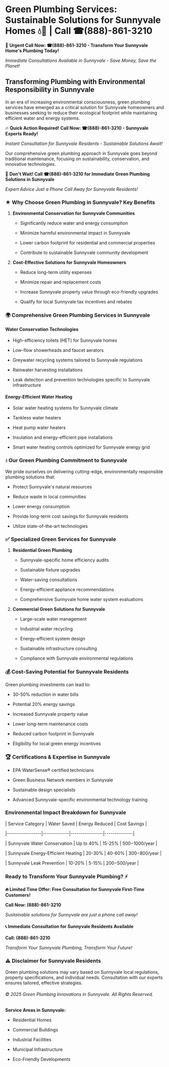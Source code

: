 # Green Plumbing Services: Sustainable Solutions for Sunnyvale Homes 💧🌿 | Call ☎(888)-861-3210

🚨 **Urgent Call Now: ☎(888)-861-3210 - Transform Your Sunnyvale Home's Plumbing Today!**
*Immediate Consultations Available in Sunnyvale - Save Money, Save the Planet!*

## Transforming Plumbing with Environmental Responsibility in Sunnyvale

In an era of increasing environmental consciousness, green plumbing services have emerged as a critical solution for Sunnyvale homeowners and businesses seeking to reduce their ecological footprint while maintaining efficient water and energy systems. 

🔥 **Quick Action Required! Call Now: ☎(888)-861-3210 - Sunnyvale Experts Ready!**
*Instant Consultation for Sunnyvale Residents - Sustainable Solutions Await!*

Our comprehensive green plumbing approach in Sunnyvale goes beyond traditional maintenance, focusing on sustainability, conservation, and innovative technologies.

🚨 **Don't Wait! Call ☎(888)-861-3210 for Immediate Green Plumbing Solutions in Sunnyvale**
*Expert Advice Just a Phone Call Away for Sunnyvale Residents!*

### ★ Why Choose Green Plumbing in Sunnyvale? Key Benefits

1. **Environmental Conservation for Sunnyvale Communities** 
   - Significantly reduce water and energy consumption
   - Minimize harmful environmental impact in Sunnyvale
   - Lower carbon footprint for residential and commercial properties
   - Contribute to sustainable Sunnyvale community development

2. **Cost-Effective Solutions for Sunnyvale Homeowners** 
   - Reduce long-term utility expenses
   - Minimize repair and replacement costs
   - Increase Sunnyvale property value through eco-friendly upgrades
   - Qualify for local Sunnyvale tax incentives and rebates

### 🌍 Comprehensive Green Plumbing Services in Sunnyvale

#### Water Conservation Technologies
- High-efficiency toilets (HET) for Sunnyvale homes
- Low-flow showerheads and faucet aerators
- Greywater recycling systems tailored to Sunnyvale regulations
- Rainwater harvesting installations
- Leak detection and prevention technologies specific to Sunnyvale infrastructure

#### Energy-Efficient Water Heating
- Solar water heating systems for Sunnyvale climate
- Tankless water heaters
- Heat pump water heaters
- Insulation and energy-efficient pipe installations
- Smart water heating controls optimized for Sunnyvale energy grid

### 💧 Our Green Plumbing Commitment to Sunnyvale

We pride ourselves on delivering cutting-edge, environmentally responsible plumbing solutions that:
- Protect Sunnyvale's natural resources
- Reduce waste in local communities
- Lower energy consumption
- Provide long-term cost savings for Sunnyvale residents
- Utilize state-of-the-art technologies

### ✅ Specialized Green Services for Sunnyvale

1. **Residential Green Plumbing**
   - Sunnyvale-specific home efficiency audits
   - Sustainable fixture upgrades
   - Water-saving consultations
   - Energy-efficient appliance recommendations
   - Comprehensive Sunnyvale home water system evaluations

2. **Commercial Green Solutions for Sunnyvale**
   - Large-scale water management
   - Industrial water recycling
   - Energy-efficient system design
   - Sustainable infrastructure consulting
   - Compliance with Sunnyvale environmental regulations

### 💰 Cost-Saving Potential for Sunnyvale Residents

Green plumbing investments can lead to:
- 30-50% reduction in water bills
- Potential 20% energy savings
- Increased Sunnyvale property value
- Lower long-term maintenance costs
- Reduced carbon footprint in Sunnyvale
- Eligibility for local green energy incentives

### 🏆 Certifications & Expertise in Sunnyvale

- EPA WaterSense® certified technicians
- Green Business Network members in Sunnyvale
- Sustainable design specialists
- Advanced Sunnyvale-specific environmental technology training

### Environmental Impact Breakdown for Sunnyvale

| Service Category | Water Saved | Energy Reduced | Cost Savings |
|-----------------|-------------|----------------|--------------|
| Sunnyvale Water Conservation | Up to 40% | 15-25% | $500-$1000/year |
| Sunnyvale Energy-Efficient Heating | 20-30% | 40-60% | $300-$800/year |
| Sunnyvale Leak Prevention | 10-20% | 5-15% | $200-$500/year |

### Ready to Transform Your Sunnyvale Plumbing? ⚡

**🔥 Limited Time Offer: Free Consultation for Sunnyvale First-Time Customers!**

**Call Now: (888)-861-3210**
*Sustainable solutions for Sunnyvale are just a phone call away!*

#### 📞 Immediate Consultation for Sunnyvale Residents Available

**Call: (888)-861-3210**
*Transform Your Sunnyvale Plumbing, Transform Your Future!*

### ⚠️ Disclaimer for Sunnyvale Residents

Green plumbing solutions may vary based on Sunnyvale local regulations, property specifications, and individual needs. Consultation with our experts ensures tailored, effective strategies.

###### © 2025 Green Plumbing Innovations in Sunnyvale. All Rights Reserved.

**Service Areas in Sunnyvale:** 
- Residential Homes
- Commercial Buildings
- Industrial Facilities
- Municipal Infrastructure
- Eco-Friendly Developments